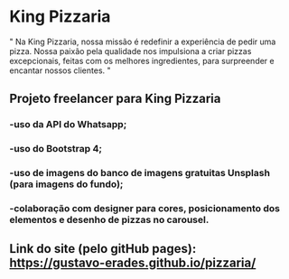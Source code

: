 # King Pizzaria
" Na King Pizzaria, nossa missão é redefinir a experiência de pedir uma pizza. Nossa paixão pela qualidade nos impulsiona a criar pizzas excepcionais, feitas com os melhores ingredientes, para surpreender e encantar nossos clientes. "
## Projeto freelancer para King Pizzaria
### -uso da API do Whatsapp;
### -uso do Bootstrap 4;
### -uso de imagens do banco de imagens gratuitas Unsplash  (para imagens do fundo);
### -colaboração com designer para cores, posicionamento dos elementos e desenho de pizzas no carousel.
## Link do site (pelo gitHub pages): https://gustavo-erades.github.io/pizzaria/
